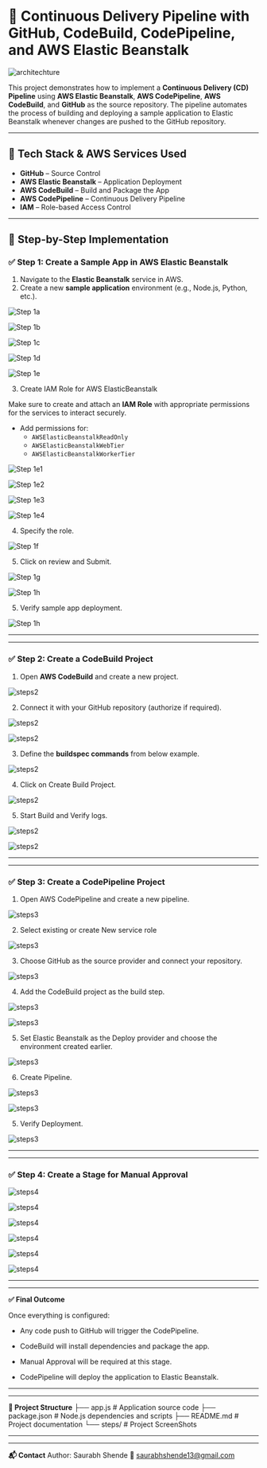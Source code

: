# 🚀 Continuous Delivery Pipeline with GitHub, CodeBuild, CodePipeline, and AWS Elastic Beanstalk

![architechture](steps/project.png)

This project demonstrates how to implement a **Continuous Delivery (CD) Pipeline** using **AWS Elastic Beanstalk**, **AWS CodePipeline**, **AWS CodeBuild**, and **GitHub** as the source repository. The pipeline automates the process of building and deploying a sample application to Elastic Beanstalk whenever changes are pushed to the GitHub repository.

---

## 🔧 Tech Stack & AWS Services Used

- **GitHub** – Source Control
- **AWS Elastic Beanstalk** – Application Deployment
- **AWS CodeBuild** – Build and Package the App
- **AWS CodePipeline** – Continuous Delivery Pipeline
- **IAM** – Role-based Access Control

---

## 📸 Step-by-Step Implementation

### ✅ Step 1: Create a Sample App in AWS Elastic Beanstalk

1. Navigate to the **Elastic Beanstalk** service in AWS.
2. Create a new **sample application** environment (e.g., Node.js, Python, etc.).

![Step 1a](steps/step1a.png)

![Step 1b](steps/step1b.png)

![Step 1c](steps/step1c.png)

![Step 1d](steps/step1d.png)

![Step 1e](steps/step1e.png)

3. Create IAM Role for AWS ElasticBeanstalk

Make sure to create and attach an **IAM Role** with appropriate permissions for the services to interact securely.

- Add permissions for:
  - `AWSElasticBeanstalkReadOnly`
  - `AWSElasticBeanstalkWebTier`
  - `AWSElasticBeanstalkWorkerTier`

![Step 1e1](steps/step1e1.png)

![Step 1e2](steps/step1e2.png)

![Step 1e3](steps/step1e3.png)

![Step 1e4](steps/step1e4.png)

4. Specify the role.

![Step 1f](steps/step1f.png)

5. Click on review and Submit.

![Step 1g](steps/step1g.png)

![Step 1h](steps/step1h.png)

5. Verify sample app deployment.

![Step 1h](steps/step1i.png)

---
---

### ✅ Step 2: Create a CodeBuild Project

1. Open **AWS CodeBuild** and create a new project.

![steps2](steps/step2a.png)
  
2. Connect it with your GitHub repository (authorize if required).

![steps2](steps/step2b.png)

![steps2](steps/step2c.png)
  
3. Define the **buildspec commands** from below example.

![steps2](steps/step2cf.png)

4. Click on Create Build Project.

![steps2](steps/step2cd.png)

5. Start Build and Verify logs.

![steps2](steps/step2ce.png)

![steps2](steps/step2cf.png)

---
---

### ✅ Step 3: Create a CodePipeline Project

1. Open AWS CodePipeline and create a new pipeline.

![steps3](steps/step3a.png)

2. Select existing or create New service role

![steps3](steps/step3b.png)

3. Choose GitHub as the source provider and connect your repository.

![steps3](steps/step3c.png)

4. Add the CodeBuild project as the build step.

![steps3](steps/step3d.png)

![steps3](steps/step3e.png)

5. Set Elastic Beanstalk as the Deploy provider and choose the environment created earlier.

![steps3](steps/step3f.png)

6. Create Pipeline.

![steps3](steps/step3g.png)

![steps3](steps/step3h.png)

5. Verify Deployment.

![steps3](steps/step3i.png)

---

---
### ✅ Step 4: Create a Stage for Manual Approval

![steps4](steps/step4a.png)

![steps4](steps/step4b.png)

![steps4](steps/step4c.png)

![steps4](steps/step4d.png)

![steps4](steps/step4e.png)

![steps4](steps/step4f.png)

---

---

**✅ Final Outcome**

Once everything is configured:

- Any code push to GitHub will trigger the CodePipeline.

- CodeBuild will install dependencies and package the app.

- Manual Approval will be required at this stage.

- CodePipeline will deploy the application to Elastic Beanstalk.

---

---

**📂 Project Structure**
├── app.js                     # Application source code
├── package.json               # Node.js dependencies and scripts
├── README.md                  # Project documentation
└── steps/                     # Project ScreenShots

---
---

**📬 Contact**
Author: Saurabh Shende
📧 saurabhshende13@gmail.com
